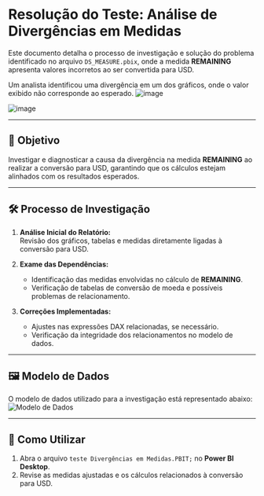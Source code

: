# Resolução do Teste: Análise de Divergências em Medidas  

Este documento detalha o processo de investigação e solução do problema identificado no arquivo `DS_MEASURE.pbix`, onde a medida **REMAINING** apresenta valores incorretos ao ser convertida para USD.

Um analista identificou uma divergência em um dos gráficos, onde o valor exibido não corresponde ao esperado.
![image](https://github.com/user-attachments/assets/dae6ea96-cc5a-42c4-9c0d-9cfcef032666)

![image](https://github.com/user-attachments/assets/4e3bbca2-f75f-4bfb-a312-be25d3cc1975)

---

## 📝 Objetivo  

Investigar e diagnosticar a causa da divergência na medida **REMAINING** ao realizar a conversão para USD, garantindo que os cálculos estejam alinhados com os resultados esperados.  

---

## 🛠️ Processo de Investigação  

1. **Análise Inicial do Relatório:**  
   Revisão dos gráficos, tabelas e medidas diretamente ligadas à conversão para USD.  

2. **Exame das Dependências:**  
   - Identificação das medidas envolvidas no cálculo de **REMAINING**.  
   - Verificação de tabelas de conversão de moeda e possíveis problemas de relacionamento.  

4. **Correções Implementadas:**  
   - Ajustes nas expressões DAX relacionadas, se necessário.  
   - Verificação da integridade dos relacionamentos no modelo de dados.  
---

## 🖼️ Modelo de Dados  

O modelo de dados utilizado para a investigação está representado abaixo:  
![Modelo de Dados](https://github.com/user-attachments/assets/11a5e7c0-dca2-4772-b5fe-fedaa2f960df)  

---

## 🚀 Como Utilizar  

1. Abra o arquivo `teste Divergências em Medidas.PBIT;` no **Power BI Desktop**.  
2. Revise as medidas ajustadas e os cálculos relacionados à conversão para USD. 